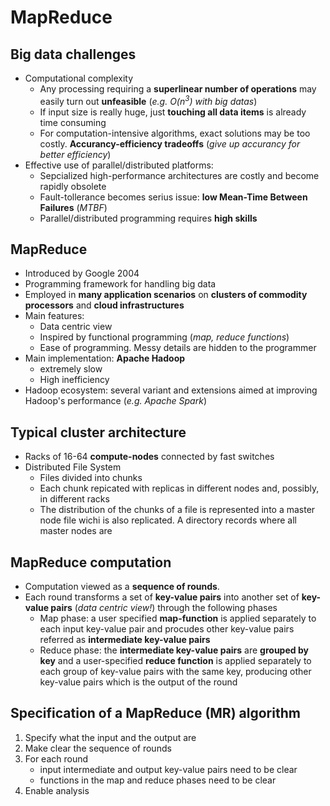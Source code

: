 # MapReduce
## Big data challenges
* Computational complexity
    * Any processing requiring a __superlinear number of operations__ may easily turn out __unfeasible__ (_e.g. O(n<sup>3</sup>) with big datas_)
    * If input size is really huge, just __touching all data items__ is already time consuming
    * For computation-intensive algorithms, exact solutions may be too costly. __Accurancy-efficiency tradeoffs__ (_give up accurancy for better efficiency_)
* Effective use of parallel/distributed platforms:
    * Sepcialized high-performance architectures are costly and become rapidly obsolete
    * Fault-tollerance becomes serius issue: __low Mean-Time Between Failures__ (_MTBF_)
    * Parallel/distributed programming requires __high skills__
## MapReduce
* Introduced by Google 2004
* Programming framework for handling big data
* Employed in __many application scenarios__ on __clusters of commodity processors__ and __cloud infrastructures__
* Main features:
    * Data centric view
    * Inspired by functional programming (_map, reduce functions_)
    * Ease of programming. Messy details are hidden to the programmer
* Main implementation: __Apache Hadoop__
    * extremely slow
    * High inefficiency
* Hadoop ecosystem: several variant and extensions aimed at improving Hadoop's performance (_e.g. Apache Spark_)
## Typical cluster architecture
* Racks of 16-64 __compute-nodes__ connected by fast switches
* Distributed File System
    * Files divided into chunks
    * Each chunk repicated with replicas in different nodes and, possibly, in different racks
    * The distribution of the chunks of a file is represented into a master node file wichi is also replicated. A directory records where all master nodes are
## MapReduce computation
* Computation viewed as a __sequence of rounds__.
* Each round transforms a set of __key-value pairs__ into another set of __key-value pairs__ (_data centric view!_) through the following phases
    * Map phase: a user specified __map-function__ is applied separately to each input key-value pair and procudes other key-value pairs referred as __intermediate key-value pairs__
    * Reduce phase: the __intermediate key-value pairs__ are __grouped by key__ and a user-specified __reduce function__ is applied separately to each group of key-value pairs with the same key, producing other key-value pairs which is the output of the round

## Specification of a MapReduce (MR) algorithm

1. Specify what the input and the output are
2. Make clear the sequence of rounds
3. For each round
    * input intermediate and output key-value pairs need to be clear
    * functions in the map and reduce phases need to be clear
4. Enable analysis